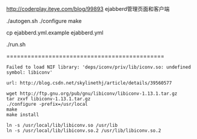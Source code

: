 
http://coderplay.iteye.com/blog/99893
ejabberd管理页面和客户端




./autogen.sh
./configure
make

cp ejabberd.yml.example ejabberd.yml

./run.sh







=============================================

    Failed to load NIF library: 'deps/iconv/priv/lib/iconv.so: undefined symbol: libiconv'

    url: http://blog.csdn.net/skylinethj/article/details/39560577

    wget http://ftp.gnu.org/pub/gnu/libiconv/libiconv-1.13.1.tar.gz
    tar zxvf libiconv-1.13.1.tar.gz
    ./configure -prefix=/usr/local
    make
    make install

    ln -s /usr/local/lib/libiconv.so /usr/lib
    ln -s /usr/local/lib/libiconv.so.2 /usr/lib/libiconv.so.2


